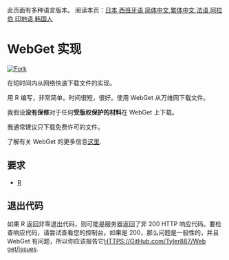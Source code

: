 <!-- # WebGet  [![GitHub forks](https://img.shields.io/github/forks/Tyler887/WebGet?label=Fork&style=social)](https://github.com/Tyler887/WebGet/fork)  The implementation to download files from the Web, in a short time.  Written in R, complete simple. It takes a short time, simply good. Use WebGet to retrieve files from the world wide web.    I assume **no warranty** for any **copyrighted material** downloaded on WebGet. I usally recommend downloading freely licensed files only. <br />https://github.com?Tyler887/WebGet/commit/main/ -->

此页面有多种语言版本。
阅读本页：[日本](README.ja.md),[西班牙语](README.es.md),[简体中文](README.zh-CN.md),[繁体中文](README.zh-TW.md),[法语](README.fr.md),[阿拉伯](README.ar.md),[印地语](README.hi.md),[韩国人](README.ko.md)

# WebGet 实现

[![Fork](https://img.shields.io/github/forks/Tyler887/WebGet?label=Fork&style=social)](https://github.com/Tyler887/WebGet/fork)

在短时间内从网络快速下载文件的实现。

用 R 编写，非常简单。时间很短，很好。使用 WebGet 从万维网下载文件。

我假设**没有保修**对于任何**受版权保护的材料**在 WebGet 上下载。

我通常建议只下载免费许可的文件。

了解有关 WebGet 的更多信息[这里](https://github.com/Tyler887/WebGet/wiki/WebGet).

## 要求

-   [R](https://r-project.org)

## 退出代码

如果 R 返回非零退出代码，则可能是服务器返回了非 200 HTTP 响应代码。要检查响应代码，请尝试查看您的控制台。如果是 200，那么问题是一般性的，并且 WebGet 有问题，所以你应该报告它[HTTPS://GitHub.com/Tyler887/Web get/issues](https://github.com/Tyler887/WebGet/issues).
